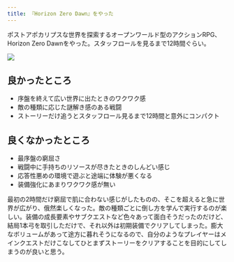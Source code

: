```yaml
---
title: 『Horizon Zero Dawn』をやった
---
```

ポストアポカリプスな世界を探索するオープンワールド型のアクションRPG、Horizon Zero Dawnをやった。スタッフロールを見るまで12時間ぐらい。

![](https://lh3.googleusercontent.com/docs/AG8NV2ZD8S_6avWU1205o8Xd99FcP7oB8gPGjtvrbCoQ9enBfUYU6KDBO8x5Jgw0PQaBFBIXBNXADXM689KwCrG8jT9ln7kW4G4B8X2_si9p8WOb_fgc2roh5b0xGu6F_DH-Dc6qtcuKucw40PTsX0ENSYlcUUpWLenpn0TSOPMDtM8JkcujDGUYPjjCyi6nPkpTTUrBi-VBAq2pRDwlYUZ9zACRMUqktZXk8QSqwiz3IrhHFh2DoGkK0zTo9mcDabcgsOD9Oe4dcbdRz_6bnCUHkoacgefiiy6rduNCQ5gWHwXx-lO5UT1LY7QCccGEZOzAiNgdjjmnzZx3yQTxwQjTK-Yq2uKf_IeKyxOFkq6o8qrKBCLgosEHRKv1yOfDB9KMI2AZvzPAVQaOMar7FOIigbUfv3ul0R8n4M4NVe7IYjsvn1tantn8kj7tEURkVc8wFBlUQt3FJg9Q5vkZQdsm3d-kGLZoALAdC8OVE_4fhfWvUthaLL8BfisO7azQXN-LUmK8tYLJeuqtlN3rX-GTHWAdj1Y8aU1IabGFHkBV6h7GGdE2BavqxQUrry5pVpBhD5An51SEhqs0r8K1-NJrIuHANey6iEHh4iMvWN6c5Zu19xJK-v0dfZEUCqRc58nXIFQn3T9O3BrhFzKqrlqx_aMEBKAhu7NFqTG4FA64u5_wpONpEv84NJIY-8A0I3pD-xsQ912vodrACUlCZfIzWVyJw0hI-_Ct8cXnfzlO5q6cWaiM7nJHiLdrmLob8OFB_AclsQFEGB93xYGPpdoeWCTXv6TvSiVa55kewJMk4pnu5BJPxuigaer_Fg3FK0PA5qf1gJE59Tf6HLNAkn7IHHD8thmYMUPTY0uilym0PTOnwFrjw6HEqRs72kxrQSdexaBjLJSzYH7VSWlTnabggWxuq-46xAIYjhG3kcQrqY2-p_Op21dUDyQyb8q93WCzzyhN9sVa1jsZxTMYezW-RaNgg79gCmB4vRHx4ot2RECs-HlFiShKXzYf8IRl1vPkuW_bthWbiRSUJHbqoj5UvvFTqjTAsJ4RsRYnGFU_v2iM65q5jGQ2vBQ052X6MdRQnjjK8bn0U829TnN3xQbfdK-U3kMYCTInGV5L2X-fCoB_JYWjtMoWUWMJk3tv70LibjdzYvYPuj4ywjtEpSsWAeOjWcMtDuFJB8OsI7n9sVF4n5cT0ltiNWOTH3LJoY1CpIYftP4skBksjzsBuDagPIyp0ryjnhyEFVVBm12FlDaQxrZ29Q)

良かったところ
-------

*   序盤を終えて広い世界に出たときのワクワク感
*   敵の種類に応じた謎解き感のある戦闘
*   ストーリーだけ追うとスタッフロール見るまで12時間と意外にコンパクト

良くなかったところ
---------

*   最序盤の窮屈さ
*   戦闘中に手持ちのリソースが尽きたときのしんどい感じ
*   応答性悪めの環境で遊ぶと途端に体験が悪くなる
*   装備強化にあまりワクワク感が無い

最初の2時間だけ窮屈で肌に合わない感じがしたものの、そこを超えると急に世界が広がり、俄然楽しくなった。敵の種類ごとに倒し方を学んで実行するのが楽しい。装備の成長要素やサブクエストなど色々あって面白そうだったのだけど、結局1本弓を取引しただけで、それ以外は初期装備でクリアしてしまった。膨大なボリュームがあって途方に暮れそうになるので、自分のようなプレイヤーはメインクエストだけこなしてひとまずストーリーをクリアすることを目的にしてしまうのが良いと思う。
